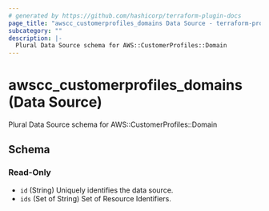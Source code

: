 ```yaml
---
# generated by https://github.com/hashicorp/terraform-plugin-docs
page_title: "awscc_customerprofiles_domains Data Source - terraform-provider-awscc"
subcategory: ""
description: |-
  Plural Data Source schema for AWS::CustomerProfiles::Domain
---
```


# awscc_customerprofiles_domains (Data Source)

Plural Data Source schema for AWS::CustomerProfiles::Domain



<!-- schema generated by tfplugindocs -->
## Schema

### Read-Only

- `id` (String) Uniquely identifies the data source.
- `ids` (Set of String) Set of Resource Identifiers.


